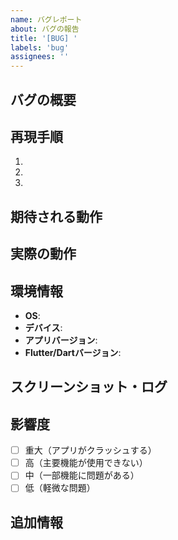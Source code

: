 ```yaml
---
name: バグレポート
about: バグの報告
title: '[BUG] '
labels: 'bug'
assignees: ''
---
```


## バグの概要
<!-- 何が起こっているかを簡潔に記載 -->

## 再現手順
<!-- バグを再現するための手順 -->
1.
2.
3.

## 期待される動作
<!-- 本来どのような動作をするべきか -->

## 実際の動作
<!-- 実際に何が起こっているか -->

## 環境情報

- **OS**: <!-- iOS 17.0, Android 14, etc. -->
- **デバイス**: <!-- iPhone 15, Pixel 8, etc. -->
- **アプリバージョン**: <!-- 1.0.0 -->
- **Flutter/Dartバージョン**: <!-- Flutter 3.29.3, Dart 3.5.3 -->

## スクリーンショット・ログ
<!-- 可能であればスクリーンショットやエラーログを添付 -->

## 影響度

- [ ] 重大（アプリがクラッシュする）
- [ ] 高（主要機能が使用できない）
- [ ] 中（一部機能に問題がある）
- [ ] 低（軽微な問題）

## 追加情報
<!-- その他の関連情報があれば記載 -->
